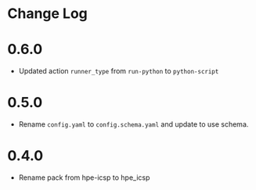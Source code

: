 # Change Log

# 0.6.0

- Updated action `runner_type` from `run-python` to `python-script`

# 0.5.0

- Rename `config.yaml` to `config.schema.yaml` and update to use schema.

# 0.4.0

- Rename pack from hpe-icsp to hpe_icsp
